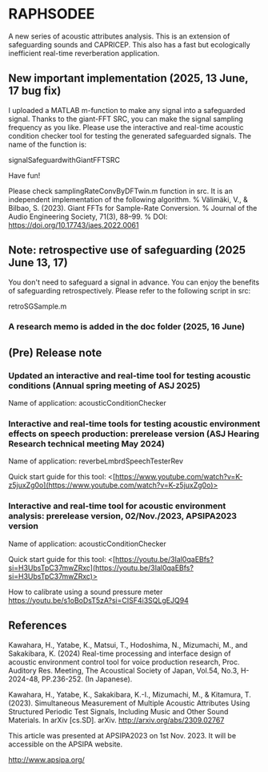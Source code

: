 # RAPHSODEE

A new series of acoustic attributes analysis. This is an extension of safeguarding sounds and CAPRICEP. This also has a fast but ecologically inefficient real-time reverberation application.

## New important implementation (2025, 13 June, 17 bug fix)
I uploaded a MATLAB m-function to make any signal into a safeguarded signal. Thanks to the giant-FFT SRC, you can make the signal sampling frequency as you like. Please use the interactive and real-time acoustic condition checker tool for testing the generated safeguarded signals. The name of the function is:

signalSafeguardwithGiantFFTSRC

Have fun!

Please check samplingRateConvByDFTwin.m function in src. It is an independent implementation of the following algorithm.
% Välimäki, V., & Bilbao, S. (2023). Giant FFTs for Sample-Rate Conversion.
% Journal of the Audio Engineering Society, 71(3), 88–99.
% DOI: https://doi.org/10.17743/jaes.2022.0061

## Note: retrospective use of safeguarding (2025 June 13, 17)

You don't need to safeguard a signal in advance. You can enjoy the benefits of safeguarding retrospectively. Please refer to the following script in src:

retroSGSample.m

### A research memo is added in the doc folder (2025, 16 June)

## (Pre) Release note
### Updated an interactive and real-time tool for testing acoustic conditions (Annual spring meeting of ASJ 2025)

Name of application: acousticConditionChecker

### Interactive and real-time tools for testing acoustic environment effects on speech production: prerelease version (ASJ Hearing Research technical meeting May 2024)

Name of application: reverbeLmbrdSpeechTesterRev

Quick start guide for this tool:
<[https://www.youtube.com/watch?v=K-z5juxZg0o](https://www.youtube.com/watch?v=K-z5juxZg0o)>

### Interactive and real-time tool for acoustic environment analysis: prerelease version, 02/Nov./2023, APSIPA2023 version

Name of application: acousticConditionChecker

Quick start guide for this tool:
<[https://youtu.be/3Ial0qaEBfs?si=H3UbsTpC37mwZRxc](https://youtu.be/3Ial0qaEBfs?si=H3UbsTpC37mwZRxc)>

How to calibrate using a sound pressure meter
<https://youtu.be/s1oBoDsT5zA?si=CISF4i3SQLgEJQ94>


## References

Kawahara, H., Yatabe, K., Matsui, T., Hodoshima, N., Mizumachi, M., and Sakakibara, K. (2024) Real-time processing and interface design of acoustic environment control tool for voice production research, Proc. Auditory Res. Meeting, The Acoustical Society of Japan, Vol.54, No.3, H-2024-48, PP.236-252. (In Japanese).

Kawahara, H., Yatabe, K., Sakakibara, K.-I., Mizumachi, M., & Kitamura, T. (2023). Simultaneous Measurement of Multiple Acoustic Attributes Using Structured Periodic Test Signals, Including Music and Other Sound Materials. In arXiv [cs.SD]. arXiv. <http://arxiv.org/abs/2309.02767>

This article was presented at APSIPA2023 on 1st Nov. 2023. It will be accessible on the APSIPA website.

<http://www.apsipa.org/>
